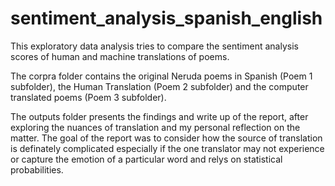 # sentiment_analysis_spanish_english
This exploratory data analysis tries to compare the sentiment analysis scores of human and machine translations of poems.

The corpra folder contains the original Neruda poems in Spanish (Poem 1 subfolder), the Human Translation (Poem 2 subfolder) and the computer translated poems (Poem 3 subfolder).

The outputs folder presents the findings and write up of the report, after exploring the nuances of translation and my personal reflection on the matter. The goal of the report was to consider how the source of translation is definately complicated especially if the one translator may not experience or capture the emotion of a particular word and relys on statistical probabilities.
